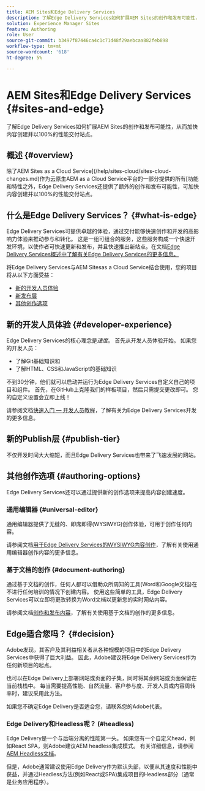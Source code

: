 ```yaml
---
title: AEM Sites和Edge Delivery Services
description: 了解Edge Delivery Services如何扩展AEM Sites的创作和发布可能性，从而加快内容创建并以100%的性能交付站点。
solution: Experience Manager Sites
feature: Authoring
role: User
source-git-commit: b3497f87446ca4c1c71d48f29aebcaa882feb898
workflow-type: tm+mt
source-wordcount: '618'
ht-degree: 5%

---
```



# AEM Sites和Edge Delivery Services {#sites-and-edge}

了解Edge Delivery Services如何扩展AEM Sites的创作和发布可能性，从而加快内容创建并以100%的性能交付站点。

## 概述 {#overview}

除了AEM Sites as a Cloud Service](/help/sites-cloud/sites-cloud-changes.md)作为云原生AEM as a Cloud Service平台的一部分提供的所有[功能和特性之外，Edge Delivery Services还提供了额外的创作和发布可能性，可加快内容创建并以100%的性能交付站点。

## 什么是Edge Delivery Services？ {#what-is-edge}

Edge Delivery Services可提供卓越的体验，通过交付能够快速创作和开发的高影响力体验来推动参与和转化。 这是一组可组合的服务，这些服务构成一个快速开发环境，以使作者可快速更新和发布，并且快速推出新站点。在文档[Edge Delivery Services概述中了解有关Edge Delivery Services的更多信息。](/help/edge/overview.md)

将Edge Delivery Services与AEM Sitesas a Cloud Service结合使用，您的项目将从以下方面受益：

* [新的开发人员体验](#developer-experience)
* [新发布层](#publish-tier)
* [其他创作选项](#authoring-options)

## 新的开发人员体验 {#developer-experience}

Edge Delivery Services的核心理念是&#x200B;*速度*。 首先从开发人员体验开始。 如果您的开发人员：

* 了解Git基础知识和
* 了解HTML、CSS和JavaScript的基础知识

不到30分钟，他们就可以启动并运行为Edge Delivery Services自定义自己的项目和组件。 首先，在GitHub上克隆我们的样板项目，然后只需提交更改即可。 您的自定义设置会立即上线！

请参阅文档[快速入门 — 开发人员教程](https://www.aem.live/developer/tutorial)，了解有关为Edge Delivery Services开发的更多信息。

## 新的Publish层 {#publish-tier}

不仅开发时间大大缩短，而且Edge Delivery Services也带来了飞速发展的网站。

## 其他创作选项 {#authoring-options}

Edge Delivery Services还可以通过提供新的创作选项来提高内容创建速度。

### 通用编辑器 {#universal-editor}

通用编辑器提供了无缝的、即席即得(WYSIWYG)创作体验，可用于创作任何内容。

请参阅文档[用于Edge Delivery Services的WYSIWYG内容创作](/help/edge/wysiwyg-authoring/authoring.md)，了解有关使用通用编辑器创作内容的更多信息。

### 基于文档的创作 {#document-authoring}

通过基于文档的创作，任何人都可以借助众所周知的工具(Word和Google文档)在不进行任何培训的情况下创建内容。 使用这些简单的工具，Edge Delivery Services可以立即将更改转换为Word文档以更新您的实时网站内容。

请参阅文档[创作和发布内容](https://www.aem.live/docs/authoring)，了解有关使用基于文档的创作的更多信息。

## Edge适合您吗？ {#decision}

Adobe发现，其客户及其利益相关者从各种规模的项目中的Edge Delivery Services中获得了巨大利益。 因此，Adobe建议将Edge Delivery Services作为任何新项目的起点。

也可以在Edge Delivery上部署网站或页面的子集，同时将其余网站或页面保留在当前栈栈中。 每当需要提高性能、自然流量、客户参与度、开发人员或内容周转率时，建议采用此方法。

如果您不确定Edge Delivery是否适合您，请联系您的Adobe代表。

### Edge Delivery和Headless呢？ (#headless)

Edge Delivery是一个与后端分离的性能第一头。 如果您有一个自定义head，例如React SPA，则Adobe建议AEM headless集成模式。 有关详细信息，请参阅[AEM Headless文档](/help/headless/introduction.md)。

但是，Adobe通常建议使用Edge Delivery作为默认头部，以便从其速度和性能中获益，并通过Headless方法(例如React或SPA)集成项目的Headless部分（通常是业务应用程序）。

